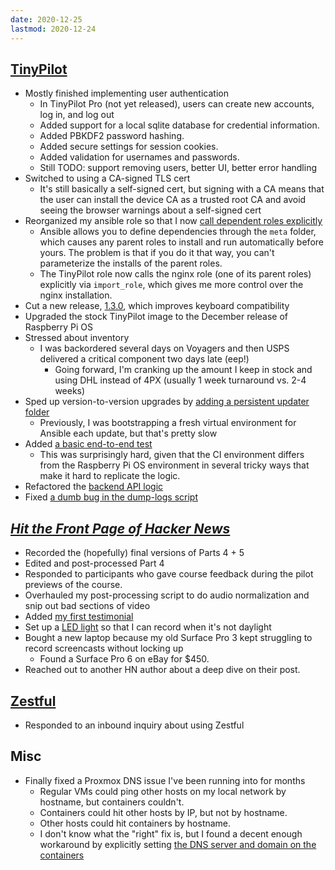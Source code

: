 ```yaml
---
date: 2020-12-25
lastmod: 2020-12-24
---
```


## [TinyPilot](https://tinypilotkvm.com)

- Mostly finished implementing user authentication
  - In TinyPilot Pro (not yet released), users can create new accounts, log in, and log out
  - Added support for a local sqlite database for credential information.
  - Added PBKDF2 password hashing.
  - Added secure settings for session cookies.
  - Added validation for usernames and passwords.
  - Still TODO: support removing users, better UI, better error handling
- Switched to using a CA-signed TLS cert
  - It's still basically a self-signed cert, but signing with a CA means that the user can install the device CA as a trusted root CA and avoid seeing the browser warnings about a self-signed cert
- Reorganized my ansible role so that I now [call dependent roles explicitly](https://github.com/mtlynch/ansible-role-tinypilot/pull/66)
  - Ansible allows you to define dependencies through the `meta` folder, which causes any parent roles to install and run automatically before yours. The problem is that if you do it that way, you can't parameterize the installs of the parent roles.
  - The TinyPilot role now calls the nginx role (one of its parent roles) explicitly via `import_role`, which gives me more control over the nginx installation.
- Cut a new release, [1.3.0](https://github.com/mtlynch/tinypilot/releases/tag/1.3.0), which improves keyboard compatibility
- Upgraded the stock TinyPilot image to the December release of Raspberry Pi OS
- Stressed about inventory
  - I was backordered several days on Voyagers and then USPS delivered a critical component two days late (eep!)
    - Going forward, I'm cranking up the amount I keep in stock and using DHL instead of 4PX (usually 1 week turnaround vs. 2-4 weeks)
- Sped up version-to-version upgrades by [adding a persistent updater folder](https://github.com/mtlynch/tinypilot/pull/381)
  - Previously, I was bootstrapping a fresh virtual environment for Ansible each update, but that's pretty slow
- Added [a basic end-to-end test](https://github.com/mtlynch/tinypilot/pull/379)
  - This was surprisingly hard, given that the CI environment differs from the Raspberry Pi OS environment in several tricky ways that make it hard to replicate the logic.
- Refactored the [backend API logic](https://github.com/mtlynch/tinypilot/pull/392)
- Fixed [a dumb bug in the dump-logs script](https://github.com/mtlynch/tinypilot/pull/393)

## [_Hit the Front Page of Hacker News_](https://gum.co/htfphn/hacker)

- Recorded the (hopefully) final versions of Parts 4 + 5
- Edited and post-processed Part 4
- Responded to participants who gave course feedback during the pilot previews of the course.
- Overhauled my post-processing script to do audio normalization and snip out bad sections of video
- Added [my first testimonial](https://twitter.com/deliberatecoder/status/1341836636917788672)
- Set up a [LED light](https://twitter.com/deliberatecoder/status/1341514559283195905) so that I can record when it's not daylight
- Bought a new laptop because my old Surface Pro 3 kept struggling to record screencasts without locking up
  - Found a Surface Pro 6 on eBay for $450.
- Reached out to another HN author about a deep dive on their post.

## [Zestful](https://zestfuldata.com)

- Responded to an inbound inquiry about using Zestful

## Misc

- Finally fixed a Proxmox DNS issue I've been running into for months
  - Regular VMs could ping other hosts on my local network by hostname, but containers couldn't.
  - Containers could hit other hosts by IP, but not by hostname.
  - Other hosts could hit containers by hostname.
  - I don't know what the "right" fix is, but I found a decent enough workaround by explicitly setting [the DNS server and domain on the containers](X39I.webp)
